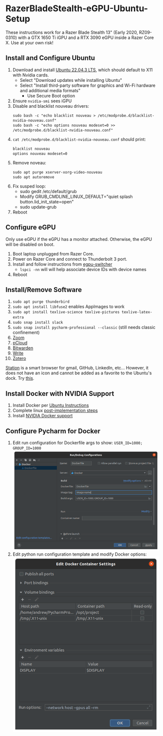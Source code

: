 # RazerBladeStealth-eGPU-Ubuntu-Setup
These instructions work for a Razer Blade Stealth 13" (Early 2020, RZ09-0310) with a GTX 1650 Ti iGPU and a RTX 3090 eGPU inside a Razer Core X.
Use at your own risk!

## Install and Configure Ubuntu
1. Download and install [Ubuntu 22.04.3 LTS](https://ubuntu.com/download/desktop), which should default to X11 with Nvidia cards.
   - Select "Download updates while installing Ubuntu"
   - Select "Install third-party software for graphics and Wi-Fi hardware and additional media formats"
     - Use Secure Boot option
2. Ensure `nvidia-smi` sees iGPU
3. Disable and blacklist nouveau drivers:
   ```
   sudo bash -c "echo blacklist nouveau > /etc/modprobe.d/blacklist-nvidia-nouveau.conf"
   sudo bash -c "echo options nouveau modeset=0 >> /etc/modprobe.d/blacklist-nvidia-nouveau.conf"
   ```
4. `cat /etc/modprobe.d/blacklist-nvidia-nouveau.conf` should print:
   ```
   blacklist nouveau
   options nouveau modeset=0
   ```
5. Remove noveau:
   ```
   sudo apt purge xserver-xorg-video-nouveau
   sudo apt autoremove
   ```
6. Fix susped loop:
   - sudo gedit /etc/default/grub
   - Modify GRUB_CMDLINE_LINUX_DEFAULT="quiet splash button.lid_init_state=open"
   - sudo update-grub
7. Reboot


## Configure eGPU
Only use eGPU if the eGPU has a monitor attached. Otherwise, the eGPU will be disabled on boot. 

1. Boot laptop unplugged from Razer Core.
2. Power on Razer Core and connect to Thunderbolt 3 port.
3. Install and follow instructions from [egpu-switcher](https://github.com/hertg/egpu-switcher)
   - `lspci -nn` will will help associate device IDs with device names
4. Reboot


## Install/Remove Software
1. `sudo apt purge thunderbird`
2. `sudo apt install libfuse2` enables AppImages to work
3. `sudo apt install texlive-science texlive-pictures texlive-latex-extra`
4. `sudo snap install slack`
5. `sudo snap install pycharm-professional --classic` (still needs classic confinement)
6. [Zoom](https://support.zoom.us/hc/en-us/articles/204206269-Installing-or-updating-Zoom-on-Linux)
7. [pCloud](https://www.pcloud.com/download-free-online-cloud-file-storage.html)
8. [Bitwarden](https://bitwarden.com/download/)
9. [Write](https://www.styluslabs.com/)
10. [Zotero](https://www.zotero.org/download/)

[Station](https://getstation.com/) is a smart browser for gmail, GitHub, LinkedIn, etc...
However, it does not have an icon and cannot be added as a favorite to the Ubuntu's dock.
Try [this](https://askubuntu.com/questions/973755/how-do-i-add-an-appimage-application-to-favorites-in-gnome-shell).


## Install Docker with NVIDIA Support
1. Install Docker per [Ubuntu Instructions](https://docs.docker.com/engine/install/ubuntu/#install-using-the-repository)
2. Complete linux [post-implementation steps](https://docs.docker.com/engine/install/linux-postinstall/)
3. Install [NVIDIA Docker support](https://docs.nvidia.com/datacenter/cloud-native/container-toolkit/latest/install-guide.html#)


## Configure Pycharm for Docker
1. Edit run configuration for Dockerfile args to show: `USER_ID=1000; GROUP_ID=1000`
![Dockerfile Run Config](docker_config.png)
2. Edit python run configuration template and modify Docker options:
![Dockerfile Run Config](python_config.png)
